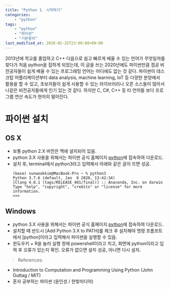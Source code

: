 ```yaml
---
title: "Python 1. 시작하기"
categories: 
    - "python"
tags:
    - "python"
    - "파이썬"       
    - "기본용어"
last_modified_at: 2020-02-25T23:00:00+09:00
---
```



2013년에 학교를 졸업하고 C++ 다음으로 쉽고 빠르게 배울 수 있는 언어가 무엇일까를 찾다가 처음 python을 접하게 되었는데, 이 글을 쓰는 2020년에도 파이썬만큼 컴공 비전공자들이 쉽게 배울 수 있는 프로그래밍 언어는 어디에도 없는 것 같다.
파이썬이 데스크탑 어플리케이션부터 data analysis, machine learning, IoT 등 다양한 분양에서 활용을 할 수 있고, 초보자들이 쉽게 사용할 수 있는 라이브러리나 오픈 소스들이 많아서 나같은 비전공자들에게 인기 있는 것 같다. 하지만 C, C#, C++ 등 타 언어들 보다 프로그램 연산 속도가 현저히 떨어진다. 

# 파이썬 설치
## OS X
- 보통 python 2.X 버전은 맥에 설치되어 있음.
- python 3.X 사용을 위해서는 파이썬 공식 홈페이지 [python](https://www.python.org)에 접속하여 다운로드.
- 설치 후, terminal에서 python3라고 입력해서 아래와 같은 글이 뜨면 성공.
    ```
    (base) sunwookkim@MacBook-Pro ~ % python3
    Python 3.7.6 (default, Jan  8 2020, 13:42:34) 
    [Clang 4.0.1 (tags/RELEASE_401/final)] :: Anaconda, Inc. on darwin
    Type "help", "copyright", "credits" or "license" for more information.
    >>> 
    ```

## Windows
- python 3.X 사용을 위해서는 파이썬 공식 홈페이지 [python](https://www.python.org)에 접속하여 다운로드.
- 설치할 때 반드시 [Add Python 3.X to PATH]를 체크 후 설치해야 명령 프롬프트에서 [python]이라고 입력해서 파이썬을 실행할 수 있음.
- 윈도우키 + R을 눌러 실행 창에 powershell이라고 치고, 화면에 python이라고 입력 후 오류가 있는지 확인. 오류가 없으면 설치 성공, 아니면 다시 설치.


> References:
- Introduction to Computation and Programming Using Python (John Guttag / MIT)
- 혼자 공부하는 파이썬 (윤인성 / 한빛미디어)